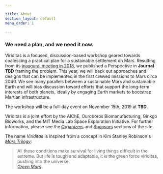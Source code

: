 ```yaml
---

title: About
section_layout: default
menu_order: 1

---
```


### We need a plan, and we need it now.

Viriditas is a focused, discussion-based workshop geared towards coalescing a practical plan for a
sustainable settlement on Mars. Resulting from its [inaugural meeting in 2018](/2018), we published a
Perspective in **Journal TBD** framing the problem. This year, we will back out approaches and
designs that can be implemented in the first crewed missions to Mars circa 2040. We see many
parallels between a sustainable Mars and sustainable Earth and will bias discussion toward efforts
that support the long-term interests of both planets, ideally by engaging Earth markets to bootstrap
Martian infrastructure.

The workshop will be a full-day event on November 15th, 2019 at **TBD**.

Viriditas is a joint effort by the AIChE, Ouroboros Biomanufacturing, Ginkgo Bioworks, and the MIT
Media Lab Space Exploration Initiative. For further information, please see the [Organizers](#organizers) and
[Sponsors](#sponsors) sections of the site.

The name _Viriditas_ is inspired from a concept in Kim Stanley Robinson's [_Mars Trilogy_](https://www.kimstanleyrobinson.info/content/mars-trilogy):

<blockquote class="blockquote">
  All these conditions make survival for living things difficult in the extreme. But
  life is tough and adaptable, it is the green force viriditas, pushing into the universe.
  <footer class="blockquote-footer">
    <cite title="Green Mars"><a href="https://books.google.com/books?id=RuxpY5T5kKMC&lpg=PT10&pg=PT10#v=onepage&q&f=false">Green Mars</a></cite>
  </footer>
</blockquote>


